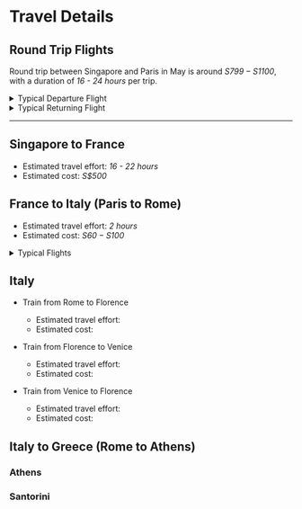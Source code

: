 # Travel Details

## Round Trip Flights 
Round trip between Singapore and Paris in May is around *S$799 - S$1100*, with a duration of *16 - 24 hours* per trip.  
<details>
<summary> Typical Departure Flight </summary>


![flight from sg to fr](../resources/flight_sg_fr.png)
</details>

<details>
<summary> Typical Returning Flight </summary>

![flight from fr to sg](../resources/flight_fr_sg.png)
</details>

___

## Singapore to France
* Estimated travel effort: *16 - 22 hours*
* Estimated cost: *S$500*

## France to Italy (Paris to Rome)
* Estimated travel effort: *2 hours*
* Estimated cost: *S$60 - S$100*
  
</details>

<details>
<summary> Typical Flights </summary>

![flight from Paris to Rome](../resources/flight_paris_rome.png)
</details>


## Italy 
* Train from Rome to Florence  
  * Estimated travel effort: 
  * Estimated cost: 

* Train from Florence to Venice  
  * Estimated travel effort: 
  * Estimated cost: 

* Train from Venice to Florence  
  * Estimated travel effort: 
  * Estimated cost: 

## Italy to Greece (Rome to Athens)
### Athens
### Santorini
